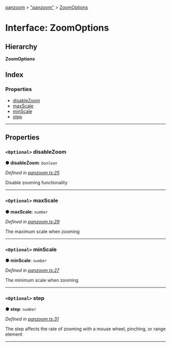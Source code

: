 [panzoom](../README.md) > ["panzoom"](../modules/_panzoom_.md) > [ZoomOptions](../interfaces/_panzoom_.zoomoptions.md)

# Interface: ZoomOptions

## Hierarchy

**ZoomOptions**

## Index

### Properties

* [disableZoom](_panzoom_.zoomoptions.md#disablezoom)
* [maxScale](_panzoom_.zoomoptions.md#maxscale)
* [minScale](_panzoom_.zoomoptions.md#minscale)
* [step](_panzoom_.zoomoptions.md#step)

---

## Properties

<a id="disablezoom"></a>

### `<Optional>` disableZoom

**● disableZoom**: *`boolean`*

*Defined in [panzoom.ts:25](https://github.com/timmywil/panzoom/blob/ea9f617/src/panzoom.ts#L25)*

Disable zooming functionality

___
<a id="maxscale"></a>

### `<Optional>` maxScale

**● maxScale**: *`number`*

*Defined in [panzoom.ts:29](https://github.com/timmywil/panzoom/blob/ea9f617/src/panzoom.ts#L29)*

The maximum scale when zooming

___
<a id="minscale"></a>

### `<Optional>` minScale

**● minScale**: *`number`*

*Defined in [panzoom.ts:27](https://github.com/timmywil/panzoom/blob/ea9f617/src/panzoom.ts#L27)*

The minimum scale when zooming

___
<a id="step"></a>

### `<Optional>` step

**● step**: *`number`*

*Defined in [panzoom.ts:31](https://github.com/timmywil/panzoom/blob/ea9f617/src/panzoom.ts#L31)*

The step affects the rate of zooming with a mouse wheel, pinching, or range element

___

